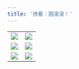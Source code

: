 ```yaml
---
title: '快看：圆滚滚！'
---
```

<table>
    <tr>
        <td>
        <img src="https://gitee.com/helloyuzz/sharepic/raw/master/panda/68138343.jpg">
        </td>
        <td>
        <img src="https://gitee.com/helloyuzz/sharepic/raw/master/panda/6843531313.jpg">
        </td>
    </tr>
    <tr>
        <td>
        <img src="https://gitee.com/helloyuzz/sharepic/raw/master/panda/682313535373.jpg">
        </td>
        <td>
            <img src="https://gitee.com/helloyuzz/sharepic/raw/master/panda/68031373.jpg">
        </td>
    </tr>
    <tr>
        <td>
        <img src="https://gitee.com/helloyuzz/sharepic/raw/master/panda/68393935333.jpg">
        </td>
        <td>
        <img src="https://gitee.com/helloyuzz/sharepic/raw/master/panda/683838343432333.jpg">
        </td>
    </tr>
</table>